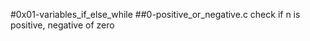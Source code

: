 #0x01-variables_if_else_while
##0-positive_or_negative.c check if n is positive, negative of zero
##

